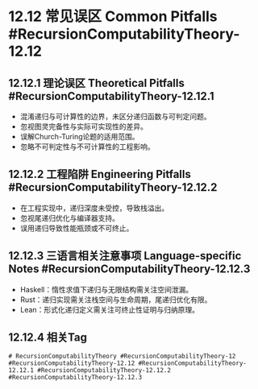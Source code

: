 # 12.12 常见误区 Common Pitfalls #RecursionComputabilityTheory-12.12

## 12.12.1 理论误区 Theoretical Pitfalls #RecursionComputabilityTheory-12.12.1

- 混淆递归与可计算性的边界，未区分递归函数与可判定问题。
- 忽视图灵完备性与实际可实现性的差异。
- 误解Church-Turing论题的适用范围。
- 忽略不可判定性与不可计算性的工程影响。

## 12.12.2 工程陷阱 Engineering Pitfalls #RecursionComputabilityTheory-12.12.2

- 在工程实现中，递归深度未受控，导致栈溢出。
- 忽视尾递归优化与编译器支持。
- 误用递归导致性能瓶颈或不可终止。

## 12.12.3 三语言相关注意事项 Language-specific Notes #RecursionComputabilityTheory-12.12.3

- Haskell：惰性求值下递归与无限结构需关注空间泄漏。
- Rust：递归实现需关注栈空间与生命周期，尾递归优化有限。
- Lean：形式化递归定义需关注可终止性证明与归纳原理。

## 12.12.4 相关Tag

`# RecursionComputabilityTheory #RecursionComputabilityTheory-12 #RecursionComputabilityTheory-12.12 #RecursionComputabilityTheory-12.12.1 #RecursionComputabilityTheory-12.12.2 #RecursionComputabilityTheory-12.12.3`
